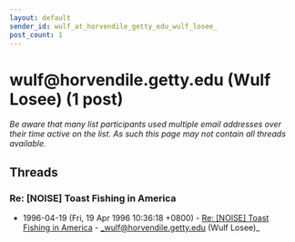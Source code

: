 ```yaml
---
layout: default
sender_id: wulf_at_horvendile_getty_edu_wulf_losee_
post_count: 1
---
```


# wulf<span>@</span>horvendile.getty.edu (Wulf Losee) (1 post)

_Be aware that many list participants used multiple email addresses over their time active on the list. As such this page may not contain all threads available._

## Threads

### Re: [NOISE] Toast Fishing in America
+ 1996-04-19 (Fri, 19 Apr 1996 10:36:18 +0800) - [Re: [NOISE] Toast Fishing in America](/archive/1996/04/bf9d497762ef6b8425577a9816ed372722347d38bffa46836f3fd80c712bed34) - _wulf@horvendile.getty.edu (Wulf Losee)_

